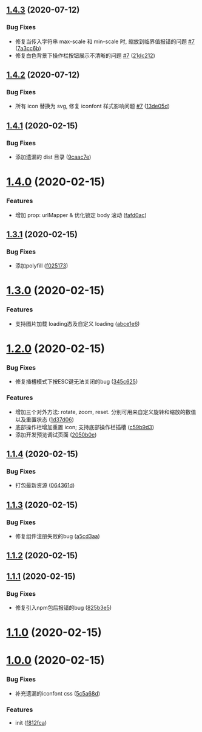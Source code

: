 ## [1.4.3](https://github.com/AnaniZhu/vue-img-viewer/compare/v1.4.2...v1.4.3) (2020-07-12)


### Bug Fixes

* 修复当传入字符串 max-scale 和 min-scale 时, 缩放到临界值报错的问题 [#7](https://github.com/AnaniZhu/vue-img-viewer/issues/7) ([7a3cc6b](https://github.com/AnaniZhu/vue-img-viewer/commit/7a3cc6b4a22d390fe321356205231de53e0452c2))
* 修复白色背景下操作栏按钮展示不清晰的问题 [#7](https://github.com/AnaniZhu/vue-img-viewer/issues/7) ([21dc212](https://github.com/AnaniZhu/vue-img-viewer/commit/21dc212d3415b26d4ef655bf1fd168190fd96de2))



## [1.4.2](https://github.com/AnaniZhu/vue-img-viewer/compare/v1.4.1...v1.4.2) (2020-07-12)


### Bug Fixes

* 所有 icon 替换为 svg, 修复 iconfont 样式影响问题 [#7](https://github.com/AnaniZhu/vue-img-viewer/issues/7) ([13de05d](https://github.com/AnaniZhu/vue-img-viewer/commit/13de05d68ab73985c97993b58f6fbc97c192b15e))



## [1.4.1](https://github.com/AnaniZhu/vue-img-viewer/compare/v1.4.0...v1.4.1) (2020-02-15)


### Bug Fixes

* 添加遗漏的 dist 目录 ([9caac7e](https://github.com/AnaniZhu/vue-img-viewer/commit/9caac7ee26f38e89500fa27abc77502182950e2a))



# [1.4.0](https://github.com/AnaniZhu/vue-img-viewer/compare/v1.3.1...v1.4.0) (2020-02-15)


### Features

* 增加 prop: urlMapper & 优化锁定 body 滚动 ([fafd0ac](https://github.com/AnaniZhu/vue-img-viewer/commit/fafd0ac960d132672cfcec5b5420da7640e84967))



## [1.3.1](https://github.com/AnaniZhu/vue-img-viewer/compare/v1.3.0...v1.3.1) (2020-02-15)


### Bug Fixes

* 添加polyfill ([f025173](https://github.com/AnaniZhu/vue-img-viewer/commit/f025173077f15ac561f9dbad52f8ace80cfa506f))



# [1.3.0](https://github.com/AnaniZhu/vue-img-viewer/compare/v1.2.0...v1.3.0) (2020-02-15)


### Features

* 支持图片加载 loading态及自定义 loading ([abce1e6](https://github.com/AnaniZhu/vue-img-viewer/commit/abce1e679033da1157435a672a7e57dd6c6dabba))



# [1.2.0](https://github.com/AnaniZhu/vue-img-viewer/compare/v1.1.4...v1.2.0) (2020-02-15)


### Bug Fixes

* 修复插槽模式下按ESC键无法关闭的bug ([345c625](https://github.com/AnaniZhu/vue-img-viewer/commit/345c6250a684737536d0300342ee0f84a5a5041b))


### Features

* 增加三个对外方法: rotate, zoom, reset. 分别可用来自定义旋转和缩放的数值以及重置状态 ([1d37d06](https://github.com/AnaniZhu/vue-img-viewer/commit/1d37d060a9f48736e00b97be498e0a1a25816d4a))
* 底部操作栏增加重置 icon; 支持底部操作栏插槽 ([c59b9d3](https://github.com/AnaniZhu/vue-img-viewer/commit/c59b9d30071e1bc4268d7fbd59c2e1240aa01259))
* 添加开发预览调试页面 ([2050b0e](https://github.com/AnaniZhu/vue-img-viewer/commit/2050b0eab3829474c33e65714b1399c31fd4838d))



## [1.1.4](https://github.com/AnaniZhu/vue-img-viewer/compare/v1.1.3...v1.1.4) (2020-02-15)


### Bug Fixes

* 打包最新资源 ([064361d](https://github.com/AnaniZhu/vue-img-viewer/commit/064361d0f2d083726c86baccc0f607e396a0b448))



## [1.1.3](https://github.com/AnaniZhu/vue-img-viewer/compare/v1.1.2...v1.1.3) (2020-02-15)


### Bug Fixes

* 修复组件注册失败的bug ([a5cd3aa](https://github.com/AnaniZhu/vue-img-viewer/commit/a5cd3aa41c1e349611d26ebf3215eb5c7ec0ed07))



## [1.1.2](https://github.com/AnaniZhu/vue-img-viewer/compare/v1.1.1...v1.1.2) (2020-02-15)



## [1.1.1](https://github.com/AnaniZhu/vue-img-viewer/compare/v1.1.0...v1.1.1) (2020-02-15)


### Bug Fixes

* 修复引入npm包后报错的bug ([825b3e5](https://github.com/AnaniZhu/vue-img-viewer/commit/825b3e5124fba7655e8a9d84751b5f7e949a52e4))



# [1.1.0](https://github.com/AnaniZhu/vue-img-viewer/compare/v1.0.0...v1.1.0) (2020-02-15)



# [1.0.0](https://github.com/AnaniZhu/vue-img-viewer/compare/f812fca5437403c3973ff105ccb21c6282ad0a49...v1.0.0) (2020-02-15)


### Bug Fixes

* 补充遗漏的iconfont css ([5c5a68d](https://github.com/AnaniZhu/vue-img-viewer/commit/5c5a68dcb312ea8adc4eda88aa5ebe18f8abf000))


### Features

* init ([f812fca](https://github.com/AnaniZhu/vue-img-viewer/commit/f812fca5437403c3973ff105ccb21c6282ad0a49))



